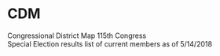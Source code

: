# CDM
Congressional District Map
115th Congress  
Special Election results
list of current members as of 5/14/2018
